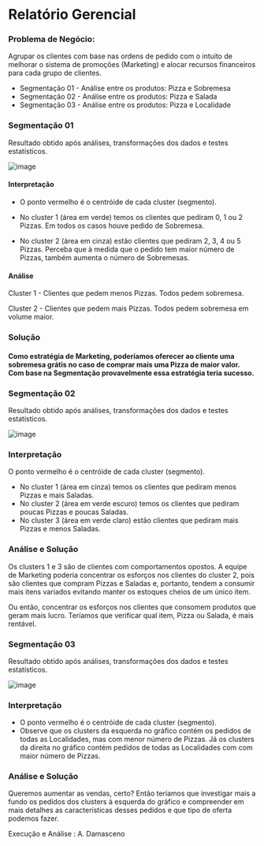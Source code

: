 # Relatório Gerencial

### Problema de Negócio: 

Agrupar os clientes com base nas ordens de pedido com o intuito de melhorar o sistema de promoções (Marketing) e alocar recursos financeiros para cada grupo de clientes.

- Segmentação 01 - Análise entre os produtos: Pizza e Sobremesa
- Segmentação 02 - Análise entre os produtos: Pizza e Salada
- Segmentação 03 - Análise entre os produtos: Pizza e Localidade

### Segmentação 01

Resultado obtido após análises, transformações dos dados e testes estatísticos.

![image](https://user-images.githubusercontent.com/119424591/206945940-b95fec20-2fb2-4cd5-b74b-12552cf16ece.png)

#### Interpretação

- O ponto vermelho é o centróide de cada cluster (segmento).

- No cluster 1 (área em verde) temos os clientes que pediram 0, 1 ou 2 Pizzas. Em todos os casos houve pedido de Sobremesa.

- No cluster 2 (área em cinza) estão clientes que pediram 2, 3, 4 ou 5 Pizzas. Perceba que à medida que o pedido tem maior número de Pizzas, também aumenta o número de Sobremesas.

#### Análise

Cluster 1 - Clientes que pedem menos Pizzas. Todos pedem sobremesa.

Cluster 2 - Clientes que pedem mais Pizzas. Todos pedem sobremesa em volume maior.

### Solução

#### Como estratégia de Marketing, poderíamos oferecer ao cliente uma sobremesa grátis no caso de comprar mais uma Pizza de maior valor. Com base na Segmentação provavelmente essa estratégia teria sucesso.


### Segmentação 02

Resultado obtido após análises, transformações dos dados e testes estatísticos.

![image](https://user-images.githubusercontent.com/119424591/206947376-2997e4b8-9320-446a-96da-2e7b26a0e908.png)

### Interpretação

O ponto vermelho é o centróide de cada cluster (segmento).

- No cluster 1 (área em cinza) temos os clientes que pediram menos Pizzas e mais Saladas.
- No cluster 2 (área em verde escuro) temos os clientes que pediram poucas Pizzas e poucas Saladas.
- No cluster 3 (área em verde claro) estão clientes que pediram mais Pizzas e menos Saladas.

### Análise e Solução

Os clusters 1 e 3 são de clientes com comportamentos opostos. A equipe de Marketing poderia concentrar os esforços nos clientes do cluster 2, pois são clientes que compram Pizzas e Saladas e, portanto, tendem a consumir mais itens variados evitando manter os estoques cheios de um único item.

Ou então, concentrar os esforços nos clientes que consomem produtos que geram mais lucro. Teríamos que verificar qual item, Pizza ou Salada, é mais rentável.

### Segmentação 03

Resultado obtido após análises, transformações dos dados e testes estatísticos.

![image](https://user-images.githubusercontent.com/119424591/206946935-ab9e8034-5090-4b6e-9c19-730fd929f218.png)

### Interpretação

- O ponto vermelho é o centróide de cada cluster (segmento).
- Observe que os clusters da esquerda no gráfico contém os pedidos de todas as Localidades, mas com menor número de Pizzas. Já os clusters da direita no gráfico contém pedidos de todas as Localidades com com maior número de Pizzas.

### Análise e Solução

Queremos aumentar as vendas, certo? Então teríamos que investigar mais a fundo os pedidos dos clusters à esquerda do gráfico e compreender em mais detalhes as características desses pedidos e que tipo de oferta podemos fazer.

Execução e Análise : A. Damasceno
